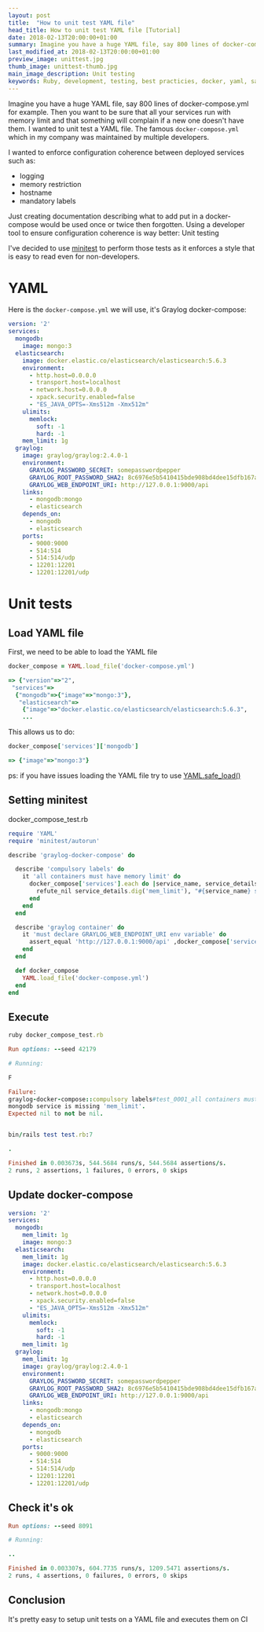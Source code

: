 ```yaml
---
layout: post
title:  "How to unit test YAML file"
head_title: How to unit test YAML file [Tutorial]
date: 2018-02-13T20:00:00+01:00
summary: Imagine you have a huge YAML file, say 800 lines of docker-compose.yml for example. Then you want to be sure that all your services run with memory limit and that something will complain if a new one doesn't have them. I wanted to unit test a YAML file.
last_modified_at: 2018-02-13T20:00:00+01:00
preview_image: unittest.jpg
thumb_image: unittest-thumb.jpg
main_image_description: Unit testing
keywords: Ruby, development, testing, best practicies, docker, yaml, save money, startup
---
```


Imagine you have a huge YAML file, say 800 lines of docker-compose.yml for example.
Then you want to be sure that all your services run with memory limit and that something will complain if a new one doesn't have them.
I wanted to unit test a YAML file.
The famous `docker-compose.yml` which in my company was maintained by multiple developers.

I wanted to enforce configuration coherence between deployed services such as:
* logging
* memory restriction
* hostname
* mandatory labels

Just creating documentation describing what to add put in a docker-compose would be used once or twice then forgotten.
Using a developer tool to ensure configuration coherence is way better: Unit testing

I've decided to use [minitest](https://github.com/seattlerb/minitest#specs) to perform those tests as it enforces a style that is easy to read even for non-developers.

# YAML

Here is the `docker-compose.yml` we will use, it's Graylog docker-compose:

```YAML
version: '2'
services:
  mongodb:
    image: mongo:3
  elasticsearch:
    image: docker.elastic.co/elasticsearch/elasticsearch:5.6.3
    environment:
      - http.host=0.0.0.0
      - transport.host=localhost
      - network.host=0.0.0.0
      - xpack.security.enabled=false
      - "ES_JAVA_OPTS=-Xms512m -Xmx512m"
    ulimits:
      memlock:
        soft: -1
        hard: -1
    mem_limit: 1g
  graylog:
    image: graylog/graylog:2.4.0-1
    environment:
      GRAYLOG_PASSWORD_SECRET: somepasswordpepper
      GRAYLOG_ROOT_PASSWORD_SHA2: 8c6976e5b5410415bde908bd4dee15dfb167a9c873fc4bb8a81f6f2ab448a918
      GRAYLOG_WEB_ENDPOINT_URI: http://127.0.0.1:9000/api
    links:
      - mongodb:mongo
      - elasticsearch
    depends_on:
      - mongodb
      - elasticsearch
    ports:
      - 9000:9000
      - 514:514
      - 514:514/udp
      - 12201:12201
      - 12201:12201/udp
```
# Unit tests

## Load YAML file

First, we need to be able to load the YAML file

```ruby
docker_compose = YAML.load_file('docker-compose.yml')

=> {"version"=>"2",
 "services"=>
  {"mongodb"=>{"image"=>"mongo:3"},
   "elasticsearch"=>
    {"image"=>"docker.elastic.co/elasticsearch/elasticsearch:5.6.3",
    ...
```

This allows us to do:

```ruby
docker_compose['services']['mongodb']

=> {"image"=>"mongo:3"}
```

ps: if you have issues loading the YAML file try to use [YAML.safe_load()](http://ruby-doc.org/stdlib-2.5.0/libdoc/psych/rdoc/Psych.html#method-c-safe_load)

## Setting minitest

docker_compose_test.rb
```ruby
require 'YAML'
require 'minitest/autorun'

describe 'graylog-docker-compose' do

  describe 'compulsory labels' do
    it 'all containers must have memory limit' do
      docker_compose['services'].each do |service_name, service_details| 
        refute_nil service_details.dig('mem_limit'), "#{service_name} service is missing 'mem_limit'"
      end
    end
  end

  describe 'graylog container' do
    it 'must declare GRAYLOG_WEB_ENDPOINT_URI env variable' do
      assert_equal 'http://127.0.0.1:9000/api' ,docker_compose['services']['graylog']['environment']['GRAYLOG_WEB_ENDPOINT_URI']
    end
  end

  def docker_compose
    YAML.load_file('docker-compose.yml')
  end
end
```

## Execute

```ruby
ruby docker_compose_test.rb

Run options: --seed 42179

# Running:

F

Failure:
graylog-docker-compose::compulsory labels#test_0001_all containers must have memory limit [test.rb:9]:
mongodb service is missing 'mem_limit'.
Expected nil to not be nil.


bin/rails test test.rb:7

.

Finished in 0.003673s, 544.5684 runs/s, 544.5684 assertions/s.
2 runs, 2 assertions, 1 failures, 0 errors, 0 skips
```

## Update docker-compose

```YAML
version: '2'
services:
  mongodb:
    mem_limit: 1g
    image: mongo:3
  elasticsearch:
    mem_limit: 1g
    image: docker.elastic.co/elasticsearch/elasticsearch:5.6.3
    environment:
      - http.host=0.0.0.0
      - transport.host=localhost
      - network.host=0.0.0.0
      - xpack.security.enabled=false
      - "ES_JAVA_OPTS=-Xms512m -Xmx512m"
    ulimits:
      memlock:
        soft: -1
        hard: -1
    mem_limit: 1g
  graylog:
    mem_limit: 1g
    image: graylog/graylog:2.4.0-1
    environment:
      GRAYLOG_PASSWORD_SECRET: somepasswordpepper
      GRAYLOG_ROOT_PASSWORD_SHA2: 8c6976e5b5410415bde908bd4dee15dfb167a9c873fc4bb8a81f6f2ab448a918
      GRAYLOG_WEB_ENDPOINT_URI: http://127.0.0.1:9000/api
    links:
      - mongodb:mongo
      - elasticsearch
    depends_on:
      - mongodb
      - elasticsearch
    ports:
      - 9000:9000
      - 514:514
      - 514:514/udp
      - 12201:12201
      - 12201:12201/udp
```

## Check it's ok

```ruby
Run options: --seed 8091

# Running:

..

Finished in 0.003307s, 604.7735 runs/s, 1209.5471 assertions/s.
2 runs, 4 assertions, 0 failures, 0 errors, 0 skips
```

## Conclusion

It's pretty easy to setup unit tests on a YAML file and executes them on CI